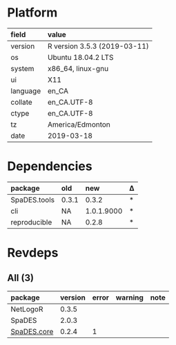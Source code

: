 # Platform

|field    |value                        |
|:--------|:----------------------------|
|version  |R version 3.5.3 (2019-03-11) |
|os       |Ubuntu 18.04.2 LTS           |
|system   |x86_64, linux-gnu            |
|ui       |X11                          |
|language |en_CA                        |
|collate  |en_CA.UTF-8                  |
|ctype    |en_CA.UTF-8                  |
|tz       |America/Edmonton             |
|date     |2019-03-18                   |

# Dependencies

|package      |old   |new        |Δ  |
|:------------|:-----|:----------|:--|
|SpaDES.tools |0.3.1 |0.3.2      |*  |
|cli          |NA    |1.0.1.9000 |*  |
|reproducible |NA    |0.2.8      |*  |

# Revdeps

## All (3)

|package                               |version |error |warning |note |
|:-------------------------------------|:-------|:-----|:-------|:----|
|NetLogoR                              |0.3.5   |      |        |     |
|SpaDES                                |2.0.3   |      |        |     |
|[SpaDES.core](problems.md#spadescore) |0.2.4   |1     |        |     |


